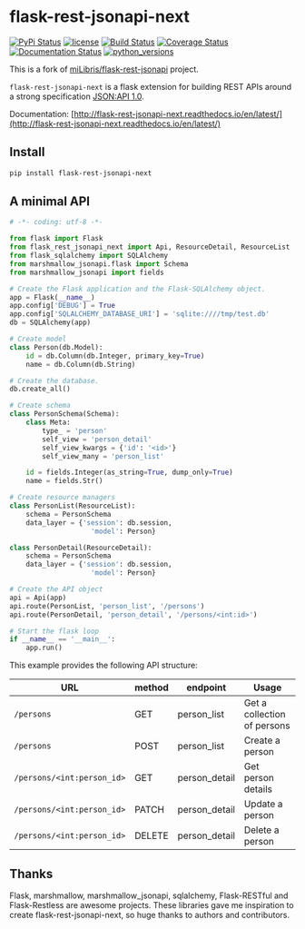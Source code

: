 # flask-rest-jsonapi-next

[![PyPi Status](https://badge.fury.io/py/flask-rest-jsonapi-next.svg)](https://badge.fury.io/py/flask-rest-jsonapi-next)
[![license](https://img.shields.io/pypi/l/flask-rest-jsonapi-next.svg)](https://opensource.org/licenses/MIT)
[![Build Status](https://app.travis-ci.com/tadams42/flask-rest-jsonapi-next.svg?branch=development)](https://app.travis-ci.com/tadams42/flask-rest-jsonapi-next)
[![Coverage Status](https://coveralls.io/repos/github/tadams42/flask-rest-jsonapi-next/badge.svg?branch=development)](https://coveralls.io/github/tadams42/flask-rest-jsonapi-next?branch=development)
[![Documentation Status](https://readthedocs.org/projects/flask-rest-jsonapi-next/badge/?version=latest)](http://flask-rest-jsonapi-next.readthedocs.io/en/latest/?badge=latest)
[![python_versions](https://img.shields.io/pypi/pyversions/flask-rest-jsonapi-next.svg)](https://pypi.org/project/flask-rest-jsonapi-next/)

This is a fork of [miLibris/flask-rest-jsonapi](https://github.com/miLibris/flask-rest-jsonapi) project.

`flask-rest-jsonapi-next` is a flask extension for building REST APIs around a strong specification
[JSON:API 1.0](http://jsonapi.org/).

Documentation: [http://flask-rest-jsonapi-next.readthedocs.io/en/latest/](http://flask-rest-jsonapi-next.readthedocs.io/en/latest/)

## Install

```sh
pip install flask-rest-jsonapi-next
```

## A minimal API

```py
# -*- coding: utf-8 -*-

from flask import Flask
from flask_rest_jsonapi_next import Api, ResourceDetail, ResourceList
from flask_sqlalchemy import SQLAlchemy
from marshmallow_jsonapi.flask import Schema
from marshmallow_jsonapi import fields

# Create the Flask application and the Flask-SQLAlchemy object.
app = Flask(__name__)
app.config['DEBUG'] = True
app.config['SQLALCHEMY_DATABASE_URI'] = 'sqlite:////tmp/test.db'
db = SQLAlchemy(app)

# Create model
class Person(db.Model):
    id = db.Column(db.Integer, primary_key=True)
    name = db.Column(db.String)

# Create the database.
db.create_all()

# Create schema
class PersonSchema(Schema):
    class Meta:
        type_ = 'person'
        self_view = 'person_detail'
        self_view_kwargs = {'id': '<id>'}
        self_view_many = 'person_list'

    id = fields.Integer(as_string=True, dump_only=True)
    name = fields.Str()

# Create resource managers
class PersonList(ResourceList):
    schema = PersonSchema
    data_layer = {'session': db.session,
                    'model': Person}

class PersonDetail(ResourceDetail):
    schema = PersonSchema
    data_layer = {'session': db.session,
                    'model': Person}

# Create the API object
api = Api(app)
api.route(PersonList, 'person_list', '/persons')
api.route(PersonDetail, 'person_detail', '/persons/<int:id>')

# Start the flask loop
if __name__ == '__main__':
    app.run()
```

This example provides the following API structure:

| URL                        | method | endpoint      | Usage                       |
| -------------------------- | ------ | ------------- | --------------------------- |
| `/persons`                 | GET    | person_list   | Get a collection of persons |
| `/persons`                 | POST   | person_list   | Create a person             |
| `/persons/<int:person_id>` | GET    | person_detail | Get person details          |
| `/persons/<int:person_id>` | PATCH  | person_detail | Update a person             |
| `/persons/<int:person_id>` | DELETE | person_detail | Delete a person             |

## Thanks

Flask, marshmallow, marshmallow_jsonapi, sqlalchemy, Flask-RESTful and Flask-Restless
are awesome projects. These libraries gave me inspiration to create
flask-rest-jsonapi-next, so huge thanks to authors and contributors.
